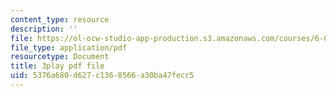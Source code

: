 ```yaml
---
content_type: resource
description: ''
file: https://ol-ocw-studio-app-production.s3.amazonaws.com/courses/6-004-computation-structures-spring-2017/5376a680d627c1368566a30ba47fecc5_IK9OVbj_Ir0.pdf
file_type: application/pdf
resourcetype: Document
title: 3play pdf file
uid: 5376a680-d627-c136-8566-a30ba47fecc5
---
```

